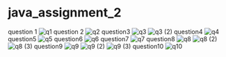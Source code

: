 # java_assignment_2

question 1
![q1](https://github.com/user-attachments/assets/ee65ab4f-a0bc-42a1-9575-cb6a9a9e1744)
question 2
![q2](https://github.com/user-attachments/assets/886e1d54-6c29-4b23-bcf4-653cf8da3ed7)
question3
![q3](https://github.com/user-attachments/assets/0bf944bf-0ce3-4c32-9b5b-93a400c555f7)
![q3 (2)](https://github.com/user-attachments/assets/12fb3491-c9d6-4bed-87b3-e980e8af98f4)
question4
![q4](https://github.com/user-attachments/assets/5308f7b1-f6e2-466c-b88f-de4632893193)
question5
![q5](https://github.com/user-attachments/assets/f7f41153-734b-49e5-bf9b-58470ea44fd3)
question6
![q6](https://github.com/user-attachments/assets/7881d598-faf4-41b7-84e2-7577545abf96)
question7
![q7](https://github.com/user-attachments/assets/2f475f1c-07c7-4a6f-b40c-943a2b0211d6)
question8
![q8](https://github.com/user-attachments/assets/7460f6b2-b435-4603-a465-20916eacba03)
![q8 (2)](https://github.com/user-attachments/assets/c8b931d0-e283-4c1a-ba51-f7e7300758c7)
![q8 (3)](https://github.com/user-attachments/assets/a1c1150e-6612-4f92-a3a3-a60473fa66b3)
question9
![q9](https://github.com/user-attachments/assets/ccae2fa3-761c-4b4e-8fef-0818bb35f14a)
![q9 (2)](https://github.com/user-attachments/assets/d8e81361-8ea6-428f-8fc7-c0b6b8e76198)
![q9 (3)](https://github.com/user-attachments/assets/90fb096b-8319-432f-92f2-7347ea47b311)
question10
![q10](https://github.com/user-attachments/assets/204d2b86-aa48-4dc0-ad9b-114705a5b407)

